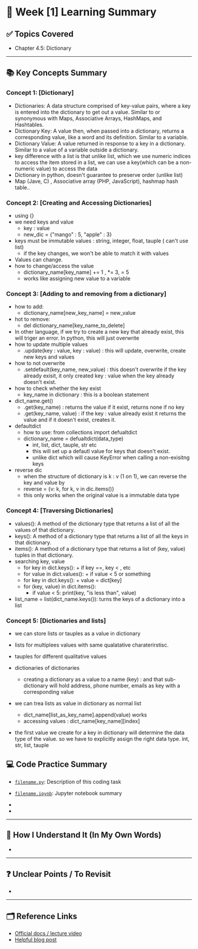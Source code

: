 # 📘 Week [1] Learning Summary

## ✅ Topics Covered
- Chapter 4.5: Dictionary

---

## 📚 Key Concepts Summary

### Concept 1: [Dictionary]
- Dictionaries: A data structure comprised of key-value pairs, where a key is entered into the dictionary to get out a value. Similar to or synonymous with Maps, Associative Arrays, HashMaps, and Hashtables.
- Dictionary Key: A value then, when passed into a dictionary, returns a corresponding value, like a word and its definition. Similar to a variable.
- Dictionary Value: A value returned in response to a key in a dictionary. Similar to a value of a variable outside a dictionary.
- key difference with a list is that unlike list, which we use numeric indices to access the item stored in a list, we can use a key(which can be a non-numeric value) to access the data
- Dictionary in python, doesn't guarantee to preserve order (unlike list) 
- Map (Jave, C) , Associative array (PHP, JavaScript), hashmap hash table..

### Concept 2: [Creating and Accessing Dictionaries]
- using {}
- we need keys and value 
    - key : value
    - new_dic = {"mango" : 5, "apple" : 3}
- keys must be immutable values : string, integer, float, tauple ( can't use list)
    - if the key changes, we won't be able to match it with values 
- Values can change. 
- how to change/access the value 
    - dictionary_name[key_name] += 1 , *= 3, = 5
    - works like assigning new value to a variable
### Concept 3: [Adding to and removing from a dictionary]
- how to add:
    - dictionary_name[new_key_name] = new_value
- hot to remove:
    - del dictionary_name[key_name_to_delete] 
- In other language, if we try to create a new key that already exist, this will triger an error. In python, this will just overwrite
- how to update multiple values
    - .update(key : value, key : value) : this will update, overwrite, create new keys and values
- how to not overwrite 
    - .setdefault(key_name, new_value) : this doesn't overwrite if the key already exisit, it only created key : value when the key already doesn't exist. 
- how to check whether the key exist
    - key_name in dictionary : this is a boolean statement
- dict_name.get()
    - .get(key_name) : returns the value if it exist, returns none if no key
    - .get(key_name, value) : if the key : value already exist it returns the value and if it doesn't exist, creates it.
- defaultdict
    - how to use: from collections import defualtdict
    - dictionary_name = defualtdict(data_type)
        - int, list, dict, tauple, str etc
        - this will set up a defautl value for keys that doesn't exist. 
        - unlike dict which will cause KeyError when calling a non-exisitng keys
- reverse dic 
    - when the structure of dictionary is k : v  (1 on 1), we can reverse the key and value by 
    - reverse = {v: k, for k, v in dic.items()}
    - this only works when the original value is a immutable data type
### Concept 4: [Traversing Dictionaries]
- values(): A method of the dictionary type that returns a list of all the values of that dictionary.
- keys(): A method of a dictionary type that returns a list of all the keys in that dictionary.
- items(): A method of a dictionary type that returns a list of (key, value) tuples in that dictionary.
- searching key, value
    - for key in dict.keys():  + if key ==, key < , etc
    - for value in dict.values(): + if value < 5 or something
    - for key in dict.keys(): + value = dict[key]
    - for (key, value) in dict.items():
        - if value < 5: 
            print(key, "is less than", value)
- list_name = list(dict_name.keys()): turns the keys of a dictionary into a list
### Concept 5: [Dictionaries and lists]
- we can store lists or tauples as a value in dictionary
- lists for multiplees values with same qualatative charaterirstisc.
- tauples for different qualitative values
- dictionaries of dictionaries
    - creating a dictionary as a value to a name (key) : and that sub-dictionary will hold address, phone number, emails as key with a corresponding value
- we can trea lists as value in dictionary as normal list
    - dict_name[list_as_key_name].append(value) works
    - accessing values : dict_name[key_name][index]

- the first value we create for a key in dictionary will determine the data type of the value. so we have to explicitly assign the right data type. int, str, list, tauple 
## 💻 Code Practice Summary

- [`filename.py`](./filename.py): Description of this coding task
- [`filename.ipynb`](./filename.ipynb): Jupyter notebook summary

- 
- 
---

## 🧠 How I Understand It (In My Own Words)
- 



---

## ❓ Unclear Points / To Revisit
-  
---

## 🗂 Reference Links

- [Official docs / lecture video]()
- [Helpful blog post]()